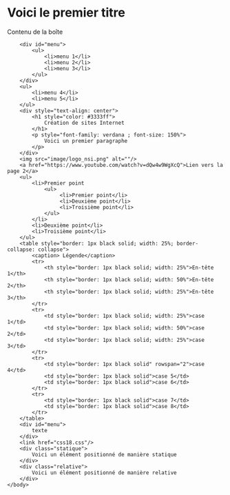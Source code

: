 <html>
    <head>
        <title>Les Forces Spéciales dans L'Armée Française</title>
        <meta charset="UTF-8">
        <meta name="viewport" content="width=device-width, initial-scale=1.0">
        <link href="css18.css" rel="stylesheet" type="text/css"/>
        <link href="css19.css" rel="stylesheet" type="text/css"/>
        <link href="css20.css" rel="stylesheet" type="text/css"/>
    </head>
    <body>
        <h1>
            Voici le premier titre
        </h1>
        <div>
            Contenu de la boîte
        </div>
        
        <div id="menu">
            <ul>
                <li>menu 1</li>
                <li>menu 2</li>
                <li>menu 3</li>
            </ul>
        </div>
        <ul>
            <li>menu 4</li>
            <li>menu 5</li>
        </ul>
        <div style="text-align: center">
            <h1 style="color: #3333ff">
                Création de sites Internet
            </h1>
            <p style="font-family: verdana ; font-size: 150%">
                Voici un premier paragraphe
            </p>
        </div>
        <img src="image/logo_nsi.png" alt=""/>
        <a href="https://www.youtube.com/watch?v=dQw4w9WgXcQ">Lien vers la page 2</a>
        <ul>
            <li>Premier point
                <ul>
                     <li>Premier point</li>
                     <li>Deuxième point</li>
                     <li>Troisième point</li>
                </ul>
            </li>
            <li>Deuxième point</li>
            <li>Troisième point</li>
        </ul>
        <table style="border: 1px black solid; width: 25%; border-collapse: collapse">
            <caption> Légende</caption>
            <tr>
                <th style="border: 1px black solid; width: 25%">En-tête 1</th>
                <th style="border: 1px black solid; width: 50%">En-tête 2</th>
                <th style="border: 1px black solid; width: 25%">En-tête 3</th>
            </tr>
            <tr>
                <td style="border: 1px black solid; width: 25%">case 1</td>
                <td style="border: 1px black solid; width: 50%">case 2</td>
                <td style="border: 1px black solid; width: 25%">case 3</td>
            </tr>
            <tr>
                <td style="border: 1px black solid" rowspan="2">case 4</td>
                <td style="border: 1px black solid">case 5</td>
                <td style="border: 1px black solid">case 6</td>
            </tr>
            <tr>
                <td style="border: 1px black solid">case 7</td>
                <td style="border: 1px black solid">case 8</td>
            </tr>
        </table>
        <div id="menu">
            texte
        </div>
        <link href="css18.css"/>
        <div class="statique">
            Voici un élément positionné de manière statique
        </div>
        <div class="relative">
            Voici un élément positionné de manière relative
        </div>
    </body>
</html>
